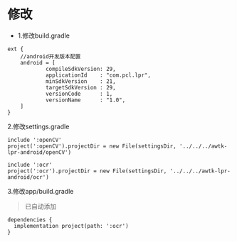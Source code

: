 ﻿# 修改

* 1.修改build.gradle

```
ext {
    //android开发版本配置
    android = [
            compileSdkVersion: 29,
            applicationId    : "com.pcl.lpr",
            minSdkVersion    : 21,
            targetSdkVersion : 29,
            versionCode      : 1,
            versionName      : "1.0",
    ]
}
```

2.修改settings.gradle

```
include ':openCV'
project(':openCV').projectDir = new File(settingsDir, '../../../awtk-lpr-android/openCV')

include ':ocr'
project(':ocr').projectDir = new File(settingsDir, '../../../awtk-lpr-android/ocr')
```

3.修改app/build.gradle

> 已自动添加

```
dependencies {
  implementation project(path: ':ocr')
}
```



